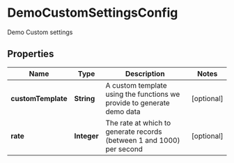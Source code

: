 

# DemoCustomSettingsConfig

Demo Custom settings

## Properties

| Name | Type | Description | Notes |
|------------ | ------------- | ------------- | -------------|
|**customTemplate** | **String** | A custom template using the functions we provide to generate demo data |  [optional] |
|**rate** | **Integer** | The rate at which to generate records (between 1 and 1000) per second |  [optional] |



